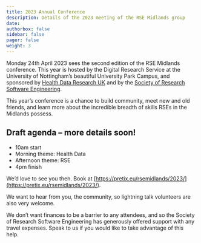 ```yaml
---
title: 2023 Annual Conference
description: Details of the 2023 meeting of the RSE Midlands group
date:
authorbox: false
sidebar: false
pager: false
weight: 3
---
```


Monday 24th April 2023 sees the second edition of the RSE Midlands conference. 
This year is hosted by the Digital Research Service at the University of Nottingham’s beautiful University Park Campus, 
and sponsored by [Health Data Research UK](https://www.hdruk.ac.uk/) and by the 
[Society of Research Software Engineering](https://society-rse.org/).

This year’s conference is a chance to build community, meet new and old friends, and learn more about the incredible breadth of skills RSEs in the Midlands possess.

## Draft agenda – more details soon!
- 10am start
- Morning theme: Health Data
- Afternoon theme: RSE
- 4pm finish

We’d love to see you then. Book at [https://pretix.eu/rsemidlands/2023/](https://pretix.eu/rsemidlands/2023/). 

We want to hear from you, the community, so lightning talk volunteers are also very welcome.

We don’t want finances to be a barrier to any attendees, and so the Society of Research Software Engineering has 
generously offered support with any travel expenses. Speak to us if you would like to take advantage of this help.

<!--more-->